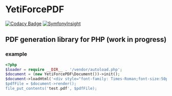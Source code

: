# YetiForcePDF
[![Codacy Badge](https://api.codacy.com/project/badge/Grade/b2e8645f5091496089ed203d05a05d61)](https://app.codacy.com/app/mariuszkrzaczkowski/YetiForcePDF?utm_source=github.com&utm_medium=referral&utm_content=YetiForceCompany/YetiForcePDF&utm_campaign=Badge_Grade_Settings)
[![SymfonyInsight](https://insight.symfony.com/projects/2988ef66-83db-4ed9-9ba8-6fb4474566bd/big.png)](https://insight.symfony.com/projects/2988ef66-83db-4ed9-9ba8-6fb4474566bd)

## PDF generation library for PHP (work in progress)

### example

```PHP
<?php
$loader = require __DIR__ . '/vendor/autoload.php';
$document = (new YetiForcePDF\Document())->init();
$document->loadHtml('<div style="font-family: Times-Roman;font-size:50px;margin-left:100px;margin-bottom:200px;">hello world!</div><div style="font-family: Times-Roman;font-size:50px;margin-left:50px;margin-bottom:100px;">hello world2!</div>'');
$pdfFile = $document->render();
file_put_contents('test.pdf', $pdfFile);
```
